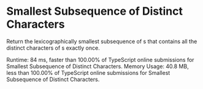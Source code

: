 # Smallest Subsequence of Distinct Characters

Return the lexicographically smallest subsequence of s that contains all the distinct characters of s exactly once.

Runtime: 84 ms, faster than 100.00% of TypeScript online submissions for Smallest Subsequence of Distinct Characters.
Memory Usage: 40.8 MB, less than 100.00% of TypeScript online submissions for Smallest Subsequence of Distinct Characters.
